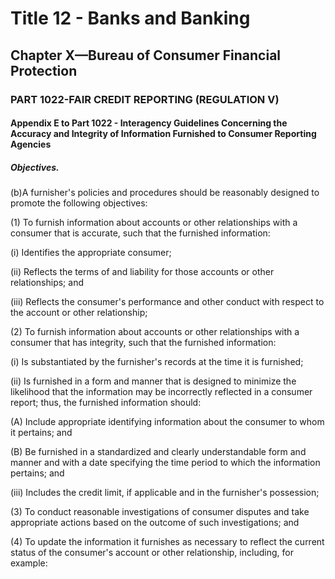 
# Title 12 - Banks and Banking
## Chapter X—Bureau of Consumer Financial Protection
### PART 1022-FAIR CREDIT REPORTING (REGULATION V)
#### Appendix E to Part 1022 - Interagency Guidelines Concerning the Accuracy and Integrity of Information Furnished to Consumer Reporting Agencies
##### Objectives.

(b)A furnisher's policies and procedures should be reasonably designed to promote the following objectives:

(1) To furnish information about accounts or other relationships with a consumer that is accurate, such that the furnished information:

(i) Identifies the appropriate consumer;

(ii) Reflects the terms of and liability for those accounts or other relationships; and

(iii) Reflects the consumer's performance and other conduct with respect to the account or other relationship;

(2) To furnish information about accounts or other relationships with a consumer that has integrity, such that the furnished information:

(i) Is substantiated by the furnisher's records at the time it is furnished;

(ii) Is furnished in a form and manner that is designed to minimize the likelihood that the information may be incorrectly reflected in a consumer report; thus, the furnished information should:

(A) Include appropriate identifying information about the consumer to whom it pertains; and

(B) Be furnished in a standardized and clearly understandable form and manner and with a date specifying the time period to which the information pertains; and

(iii) Includes the credit limit, if applicable and in the furnisher's possession;

(3) To conduct reasonable investigations of consumer disputes and take appropriate actions based on the outcome of such investigations; and

(4) To update the information it furnishes as necessary to reflect the current status of the consumer's account or other relationship, including, for example:
